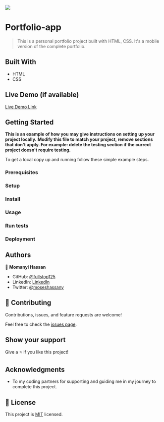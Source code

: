 ![](https://img.shields.io/badge/Microverse-blueviolet)

# Portfolio-app

> This is a personal portfolio project built with HTML, CSS. It's a mobile version of the complete portfolio.



## Built With

- HTML
- CSS


## Live Demo (if available)

[Live Demo Link](https://livedemo.com)


## Getting Started

**This is an example of how you may give instructions on setting up your project locally.**
**Modify this file to match your project, remove sections that don't apply. For example: delete the testing section if the currect project doesn't require testing.**


To get a local copy up and running follow these simple example steps.

### Prerequisites

### Setup

### Install

### Usage

### Run tests

### Deployment



## Authors

👤 **Momanyi Hassan**

- GitHub: [@fullstop125](https://github.com/fullstop125)
- LinkedIn: [LinkedIn](https://linkedin.com/in/momanyi-hassan-32a489180)
- Twitter: [@moseshassany](https://twitter.com/moseshassany)


## 🤝 Contributing

Contributions, issues, and feature requests are welcome!

Feel free to check the [issues page](https://github.com/fullstop125/my-portfolio/issues).

## Show your support

Give a ⭐️ if you like this project!

## Acknowledgments

- To my coding partners  for supporting and guiding me in my journey to complete this project.

## 📝 License

This project is [MIT](./MIT.md) licensed.
